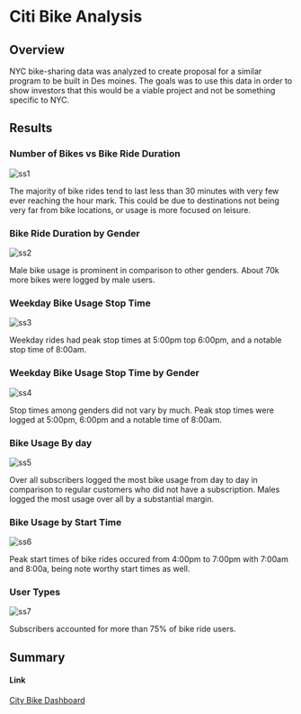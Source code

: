 # Citi Bike Analysis

## Overview
NYC bike-sharing data was analyzed to create proposal for a similar program to be built in Des moines. The goals was to use this data in order to show investors that this would be a viable project and not be something specific to NYC.

## Results

### Number of Bikes vs Bike Ride Duration
![ss1](https://user-images.githubusercontent.com/102814578/181867388-8609fc72-4bdf-4587-9521-07fe01b43fa4.png)

The majority of bike rides tend to last less than 30 minutes with very few ever reaching the hour mark. This could be due to destinations not being very far from bike locations, or usage is more focused on leisure.

### Bike Ride Duration by Gender
![ss2](https://user-images.githubusercontent.com/102814578/181867389-d7940f17-0c2d-4693-b8f0-5309d9bed26c.png)

Male bike usage is prominent in comparison to other genders. About 70k more bikes were logged by male users.

### Weekday Bike Usage Stop Time
![ss3](https://user-images.githubusercontent.com/102814578/181867390-9050f676-3103-43a2-8b87-4cd170569e9f.png)

Weekday rides had peak stop times at 5:00pm top 6:00pm, and a notable stop time of 8:00am.

### Weekday Bike Usage Stop Time by Gender
![ss4](https://user-images.githubusercontent.com/102814578/181867391-21a87703-8081-45ee-96c8-18b2c355b73c.png)

Stop times among genders did not vary by much. Peak stop times were logged at 5:00pm, 6:00pm and a notable time of 8:00am.

### Bike Usage By day 
![ss5](https://user-images.githubusercontent.com/102814578/181867393-0d28c91d-519d-46eb-9549-bab2bd6615c9.png)

Over all subscribers logged the most bike usage from day to day in comparison to regular customers who did not have a subscription. Males logged the most usage over all by a substantial margin.

### Bike Usage by Start Time
![ss6](https://user-images.githubusercontent.com/102814578/181867394-e7c84a5c-51f2-4c04-b114-a4dedbadeb45.png)

Peak start times of bike rides occured from 4:00pm to 7:00pm with 7:00am and 8:00a, being note worthy start times as well.

### User Types
![ss7](https://user-images.githubusercontent.com/102814578/181867395-08d98988-e16f-47f2-9213-867224c42768.png)

Subscribers accounted for more than 75% of bike ride users.

## Summary


#### Link
[City Bike Dashboard](https://public.tableau.com/views/CitiBikeChallenge_16587094591300/CitiBikeStory?:language=en-US&publish=yes&:display_count=n&:origin=viz_share_link)
